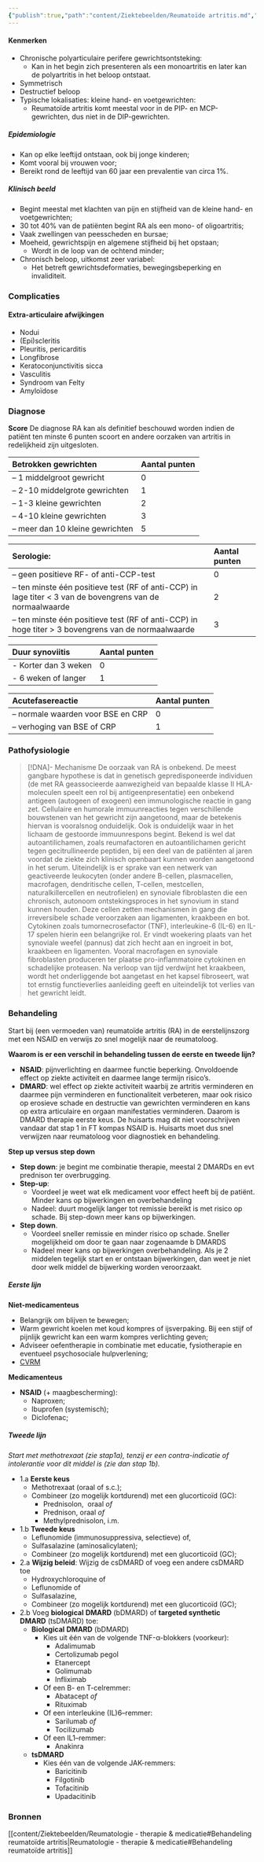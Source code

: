```yaml
---
{"publish":true,"path":"content/Ziektebeelden/Reumatoïde artritis.md","permalink":"/content/ziektebeelden/reumatoide-artritis/","title":"Reumatoïde artritis","tags":["Reumatologie","Ziektebeeld"]}
---
```




#### Kenmerken
- Chronische polyarticulaire perifere gewrichtsontsteking:
	- Kan in het begin zich presenteren als een monoartritis en later kan de polyartritis in het beloop ontstaat.
- Symmetrisch
- Destructief beloop
- Typische lokalisaties: kleine hand- en voetgewrichten:
	- Reumatoïde artritis komt meestal voor in de PIP- en MCP-gewrichten, dus niet in de DIP-gewrichten.


##### Epidemiologie
- Kan op elke leeftijd ontstaan, ook bij jonge kinderen;
- Komt vooral bij vrouwen voor;
- Bereikt rond de leeftijd van 60 jaar een prevalentie van circa 1%.


##### Klinisch beeld
- Begint meestal met klachten van pijn en stijfheid van de kleine hand- en voetgewrichten;
- 30 tot 40% van de patiënten begint RA als een mono- of oligoartritis;
- Vaak zwellingen van peesscheden en bursae;
- Moeheid, gewrichtspijn en algemene stijfheid bij het opstaan;
	- Wordt in de loop van de ochtend minder;
- Chronisch beloop, uitkomst zeer variabel:
	- Het betreft gewrichtsdeformaties, bewegingsbeperking en invaliditeit.

### Complicaties 

#### Extra-articulaire afwijkingen
- Nodui
- (Epi)scleritis
- Pleuritis, pericarditis
- Longfibrose
- Keratoconjunctivitis sicca
- Vasculitis
- Syndroom van Felty
- Amyloïdose


### Diagnose

**Score**
De diagnose RA kan als definitief beschouwd worden indien de patiënt ten minste 6 punten scoort en andere oorzaken van artritis in redelijkheid zijn uitgesloten.

| Betrokken gewrichten            | Aantal punten |
|:------------------------------- |:------------- |
| – 1 middelgroot gewricht        | 0             |
| – 2-10 middelgrote gewrichten   | 1             |
| – 1-3 kleine gewrichten         | 2             |
| – 4-10 kleine gewrichten        | 3             |
| – meer dan 10 kleine gewrichten | 5              |

| Serologie:                                                                                                | Aantal punten |
|:--------------------------------------------------------------------------------------------------------- |:------------- |
| – geen positieve RF- of anti-CCP-test                                                                     |   0            |
| – ten minste één positieve test (RF of anti-CCP) in lage titer < 3 van de bovengrens van de normaalwaarde |  2             |
| – ten minste één positieve test (RF of anti-CCP) in hoge titer > 3 bovengrens van de normaalwaarde        | 3              |

| Duur synoviitis      | Aantal punten |
|:-------------------- |:------------- |
| - Korter dan 3 weken | 0             |
| - 6 weken of langer  | 1              |

| Acutefasereactie                  | Aantal punten |
|:--------------------------------- |:------------- |
| – normale waarden voor BSE en CRP | 0             |
| – verhoging van BSE of CRP               | 1             |

### Pathofysiologie

> [!DNA]- Mechanisme
> De oorzaak van RA is onbekend. De meest gangbare hypothese is dat in genetisch gepredisponeerde individuen (de met RA geassocieerde aanwezigheid van bepaalde klasse II HLA-moleculen speelt een rol bij antigeenpresentatie) een onbekend antigeen (autogeen of exogeen) een immunologische reactie in gang zet. Cellulaire en humorale immuunreacties tegen verschillende bouwstenen van het gewricht zijn aangetoond, maar de betekenis hiervan is vooralsnog onduidelijk. Ook is onduidelijk waar in het lichaam de gestoorde immuunrespons begint. Bekend is wel dat autoantilichamen, zoals reumafactoren en autoantilichamen gericht tegen gecitrullineerde peptiden, bij een deel van de patiënten al jaren voordat de ziekte zich klinisch openbaart kunnen worden aangetoond in het serum. Uiteindelijk is er sprake van een netwerk van geactiveerde leukocyten (onder andere B-cellen, plasmacellen, macrofagen, dendritische cellen, T-cellen, mestcellen, naturalkillercellen en neutrofielen) en synoviale fibroblasten die een chronisch, autonoom ontstekingsproces in het synovium in stand kunnen houden. Deze cellen zetten mechanismen in gang die irreversibele schade veroorzaken aan ligamenten, kraakbeen en bot. Cytokinen zoals tumornecrosefactor (TNF), interleukine-6 (IL-6) en IL-17 spelen hierin een belangrijke rol. Er vindt woekering plaats van het synoviale weefel (pannus) dat zich hecht aan en ingroeit in bot, kraakbeen en ligamenten. Vooral macrofagen en synoviale fibroblasten produceren ter plaatse pro-inflammatoire cytokinen en schadelijke proteasen. Na verloop van tijd verdwijnt het kraakbeen, wordt het onderliggende bot aangetast en het kapsel fibroseert, wat tot ernstig functieverlies aanleiding geeft en uiteindelijk tot verlies van het gewricht leidt.

### Behandeling
Start bij (een vermoeden van) reumatoïde artritis (RA) in de eerstelijnszorg met een NSAID en verwijs zo snel mogelijk naar de reumatoloog.

**Waarom is er een verschil in behandeling tussen de eerste en tweede lijn?**

-   **NSAID**: pijnverlichting en daarmee functie beperking. Onvoldoende effect op ziekte activiteit en daarmee lange termijn risico’s.
-   **DMARD**: wel effect op ziekte activiteit waarbij ze artritis verminderen en daarmee pijn verminderen en functionaliteit verbeteren, maar ook risico op erosieve schade en destructie van gewrichten verminderen en kans op extra articulaire en orgaan manifestaties verminderen. Daarom is DMARD therapie eerste keus. De huisarts mag dit niet voorschrijven vandaar dat stap 1 in FT kompas NSAID is. Huisarts moet dus snel verwijzen naar reumatoloog voor diagnostiek en behandeling.

**Step up versus step down**

-   **Step down**: je begint me combinatie therapie, meestal 2 DMARDs en evt prednison ter overbrugging.
-   **Step-up**:
    -   Voordeel je weet wat elk medicament voor effect heeft bij de patiënt. Minder kans op bijwerkingen en overbehandeling
    -   Nadeel: duurt mogelijk langer tot remissie bereikt is met risico op schade. Bij step-down meer kans op bijwerkingen.
-   **Step down**.
    -   Voordeel sneller remissie en minder risico op schade. Sneller mogelijkheid om door te gaan naar zogenaamde b DMARDS
    -   Nadeel meer kans op bijwerkingen overbehandeling. Als je 2 middelen tegelijk start en er ontstaan bijwerkingen, dan weet je niet door welk middel de bijwerking worden veroorzaakt.

##### Eerste lijn

**Niet-medicamenteus**
-   Belangrijk om blijven te bewegen;
-   Warm gewricht koelen met koud kompres of ijsverpaking. Bij een stijf of pijnlijk gewricht kan een warm kompres verlichting geven;
-   Adviseer oefentherapie in combinatie met educatie, fysiotherapie en eventueel psychosociale hulpverlening;
-   [CVRM](app://obsidian.md/CVRM)

**Medicamenteus**

-   **NSAID** (+ maagbescherming):
    -   Naproxen;
    -   Ibuprofen (systemisch);
    -   Diclofenac;

##### Tweede lijn

_Start met methotrexaat (zie stap1a), tenzij er een contra-indicatie of intolerantie voor dit middel is (zie dan stap 1b)._

-   1.a **Eerste keus**
    -   Methotrexaat (oraal of s.c.);
    -   Combineer (zo mogelijk kortdurend) met een glucorticoïd (GC):
        -   Prednisolon,  oraal _of_
        -   Prednison, oraal _of_
        -   Methylprednisolon, i.m.
-   1.b **Tweede keus**
    -   Leflunomide (immunosuppressiva, selectieve) of,
    -   Sulfasalazine (aminosalicylaten);
    -   Combineer (zo mogelijk kortdurend) met een glucorticoïd (GC);
-   2.a **Wijzig beleid**: Wijzig de csDMARD of voeg een andere csDMARD toe
    -   Hydroxychloroquine of
    -   Leflunomide of
    -   Sulfasalazine,
    -   Combineer (zo mogelijk kortdurend) met een glucorticoïd (GC);
-   2.b Voeg **biological** **DMARD** (bDMARD) of **targeted synthetic DMARD** (tsDMARD) toe:
    -   **Biological** **DMARD** (bDMARD)
        -   Kies uit één van de volgende TNF-α-blokkers (voorkeur):
            -   Adalimumab
            -   Certolizumab pegol
            -   Etanercept
            -   Golimumab
            -   Infliximab
        -   Of een B- en T-celremmer:
            -   Abatacept _of_
            -   Rituximab
        -   Of een interleukine (IL)6–remmer:
            -   Sarilumab _of_
            -   Tocilizumab
        -   Of een IL1–remmer:
            -   Anakinra
    -   **tsDMARD**
        -   Kies één van de volgende JAK-remmers:
            -   Baricitinib
            -   Filgotinib
            -   Tofacitinib
            -   Upadacitinib

### Bronnen
[[content/Ziektebeelden/Reumatologie - therapie & medicatie#Behandeling reumatoïde artritis\|Reumatologie - therapie & medicatie#Behandeling reumatoïde artritis]]
